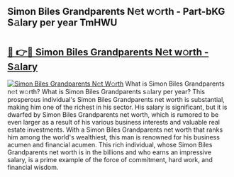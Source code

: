 ## Simon Biles Grandparents N𝚎t w𝚘rth - Part-bKG S𝚊lary per year TmHWU

# <h2><a href="http://gc18or5.nevu.top/?p=Simon+Biles+Grandparents">🔗 👉🔴 Simon Biles Grandparents N𝚎t w𝚘rth - S𝚊lary</a></h2>

[![Simon Biles Grandparents N𝚎t W𝚘rth](https://i.imgur.com/Oavwk0R.jpeg)](http://gc18or5.nevu.top/?p=Simon+Biles+Grandparents)
What is Simon Biles Grandparents n𝚎t w𝚘rth? What is Simon Biles Grandparents s𝚊lary per year?
This prosperous individual's Simon Biles Grandparents net worth is substantial, making him one of the richest in his sector. His salary is significant, but it is dwarfed by Simon Biles Grandparents net worth, which is rumored to be even larger as a result of his various business interests and valuable real estate investments. With a Simon Biles Grandparents net worth that ranks him among the world's wealthiest, this man is renowned for his business acumen and financial acumen. This rich individual, whose Simon Biles Grandparents net worth is in the billions and who earns an impressive salary, is a prime example of the force of commitment, hard work, and financial wisdom.
